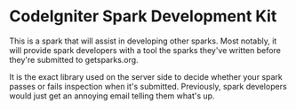 # CodeIgniter Spark Development Kit

This is a spark that will assist in developing other sparks. Most notably, it will
provide spark developers with a tool the sparks they've written before they're
submitted to getsparks.org.

It is the exact library used on the server side to decide whether your spark
passes or fails inspection when it's submitted. Previously, spark developers
would just get an annoying email telling them what's up.
